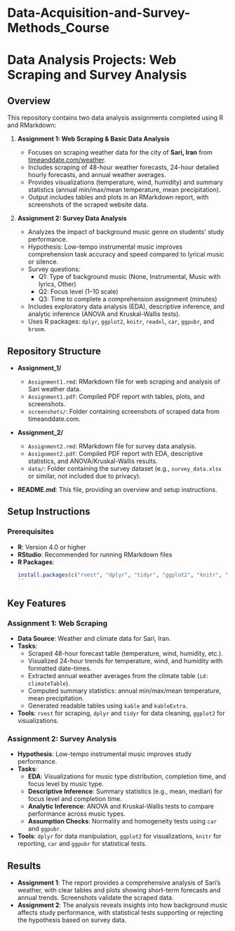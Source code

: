 # Data-Acquisition-and-Survey-Methods_Course


# Data Analysis Projects: Web Scraping and Survey Analysis

## Overview

This repository contains two data analysis assignments completed using R and RMarkdown:

1. **Assignment 1: Web Scraping & Basic Data Analysis**
   - Focuses on scraping weather data for the city of **Sari, Iran** from [timeanddate.com/weather](https://www.timeanddate.com/weather/).
   - Includes scraping of 48-hour weather forecasts, 24-hour detailed hourly forecasts, and annual weather averages.
   - Provides visualizations (temperature, wind, humidity) and summary statistics (annual min/max/mean temperature, mean precipitation).
   - Output includes tables and plots in an RMarkdown report, with screenshots of the scraped website data.

2. **Assignment 2: Survey Data Analysis**
   - Analyzes the impact of background music genre on students' study performance.
   - Hypothesis: Low-tempo instrumental music improves comprehension task accuracy and speed compared to lyrical music or silence.
   - Survey questions:
     - Q1: Type of background music (None, Instrumental, Music with lyrics, Other)
     - Q2: Focus level (1–10 scale)
     - Q3: Time to complete a comprehension assignment (minutes)
   - Includes exploratory data analysis (EDA), descriptive inference, and analytic inference (ANOVA and Kruskal-Wallis tests).
   - Uses R packages: `dplyr`, `ggplot2`, `knitr`, `readxl`, `car`, `ggpubr`, and `broom`.

## Repository Structure

- **Assignment_1/**
  - `Assignment1.rmd`: RMarkdown file for web scraping and analysis of Sari weather data.
  - `Assignment1.pdf`: Compiled PDF report with tables, plots, and screenshots.
  - `screenshots/`: Folder containing screenshots of scraped data from timeanddate.com.

- **Assignment_2/**
  - `Assignment2.rmd`: RMarkdown file for survey data analysis.
  - `Assignment2.pdf`: Compiled PDF report with EDA, descriptive statistics, and ANOVA/Kruskal-Wallis results.
  - `data/`: Folder containing the survey dataset (e.g., `survey_data.xlsx` or similar, not included due to privacy).

- **README.md**: This file, providing an overview and setup instructions.

## Setup Instructions

### Prerequisites
- **R**: Version 4.0 or higher
- **RStudio**: Recommended for running RMarkdown files
- **R Packages**:
  ```R
  install.packages(c("rvest", "dplyr", "tidyr", "ggplot2", "knitr", "kableExtra", "readxl", "car", "ggpubr", "broom"))
  ``
## Key Features

### Assignment 1: Web Scraping
- **Data Source**: Weather and climate data for Sari, Iran.
- **Tasks**:
  - Scraped 48-hour forecast table (temperature, wind, humidity, etc.).
  - Visualized 24-hour trends for temperature, wind, and humidity with formatted date-times.
  - Extracted annual weather averages from the climate table (`id: climateTable`).
  - Computed summary statistics: annual min/max/mean temperature, mean precipitation.
  - Generated readable tables using `kable` and `kableExtra`.
- **Tools**: `rvest` for scraping, `dplyr` and `tidyr` for data cleaning, `ggplot2` for visualizations.

### Assignment 2: Survey Analysis
- **Hypothesis**: Low-tempo instrumental music improves study performance.
- **Tasks**:
  - **EDA**: Visualizations for music type distribution, completion time, and focus level by music type.
  - **Descriptive Inference**: Summary statistics (e.g., mean, median) for focus level and completion time.
  - **Analytic Inference**: ANOVA and Kruskal-Wallis tests to compare performance across music types.
  - **Assumption Checks**: Normality and homogeneity tests using `car` and `ggpubr`.
- **Tools**: `dplyr` for data manipulation, `ggplot2` for visualizations, `knitr` for reporting, `car` and `ggpubr` for statistical tests.

## Results

- **Assignment 1**: The report provides a comprehensive analysis of Sari’s weather, with clear tables and plots showing short-term forecasts and annual trends. Screenshots validate the scraped data.
- **Assignment 2**: The analysis reveals insights into how background music affects study performance, with statistical tests supporting or rejecting the hypothesis based on survey data.
